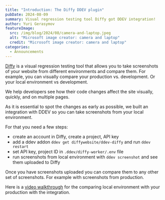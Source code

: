 ```yaml
---
title: "Introduction: The Diffy DDEV plugin"
pubDate: 2024-08-09
summary: Visual regression testing tool Diffy got DDEV integration!
author: Yuri Gerasymov
featureImage:
  src: /img/blog/2024/08/camera-and-laptop.jpeg
  alt: "Microsoft image creator: camera and laptop"
  credit: "Microsoft image creator: camera and laptop"
categories:
  - Announcements
---
```


[Diffy](https://diffy.website) is a visual regression testing tool that allows you to take screenshots of your website from different environments and compare them. For example, you can visually compare your production vs. development. Or your local environment vs development.

We help developers see how their code changes affect the site visually, quickly, and on multiple pages.

As it is essential to spot the changes as early as possible, we built an integration with DDEV so you can take screenshots from your local environment.

For that you need a few steps:
* create an account in Diffy, create a project, API key
* add a ddev addon `ddev get diffywebsite/ddev-diffy` and run `ddev restart`
* set API key, project ID in `.ddev/diffy-worker/.env` file
* run screenshots from local environment with `ddev screenshot` and see them uploaded to Diffy

Once you have screenshots uploaded you can compare them to any other set of screenshots. For example with screenshots from production.

Here is a [video walkthrough](https://www.loom.com/share/a3b750e32581458f9d2271969bba1bb8) for the comparing local environment with your production with the integration.

